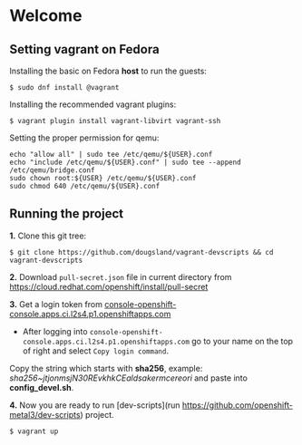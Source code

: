 # Welcome



## Setting vagrant on Fedora
Installing the basic on Fedora **host** to run the guests:

```
$ sudo dnf install @vagrant
```

Installing the recommended vagrant plugins:

```
$ vagrant plugin install vagrant-libvirt vagrant-ssh
```

Setting the proper permission for qemu:
```
echo "allow all" | sudo tee /etc/qemu/${USER}.conf
echo "include /etc/qemu/${USER}.conf" | sudo tee --append /etc/qemu/bridge.conf
sudo chown root:${USER} /etc/qemu/${USER}.conf
sudo chmod 640 /etc/qemu/${USER}.conf
```

## Running the project

**1.** Clone this git tree:
```
$ git clone https://github.com/dougsland/vagrant-devscripts && cd vagrant-devscripts
```

**2.** Download `pull-secret.json` file in current directory from https://cloud.redhat.com/openshift/install/pull-secret


**3.** Get a login token from [console-openshift-console.apps.ci.l2s4.p1.openshiftapps.com](console-openshift-console.apps.ci.l2s4.p1.openshiftapps.com)
- After logging into `console-openshift-console.apps.ci.l2s4.p1.openshiftapps.com` go to your name on the top of right
and select `Copy login command`.  

Copy the string which starts with **sha256**, example: *sha256~jtjonmsjN30REvkhkCEaldsakermcereori* and paste into **config_devel.sh**.


**4.** Now you are ready to run [dev-scripts](run https://github.com/openshift-metal3/dev-scripts) project.
```
$ vagrant up
```
